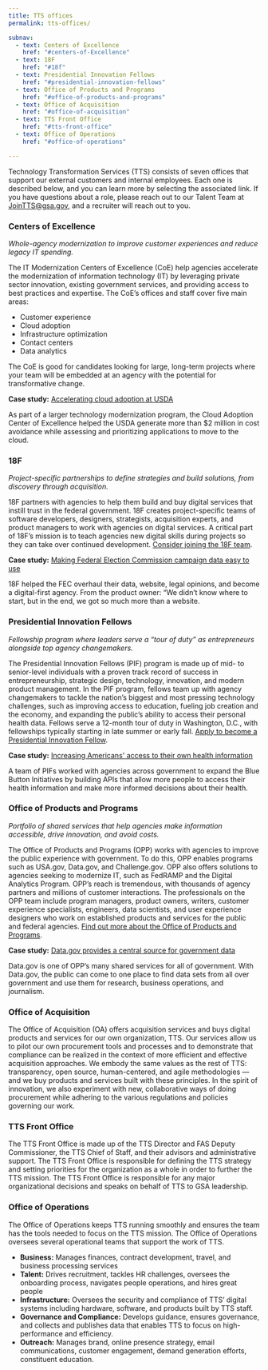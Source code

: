 ```yaml
---
title: TTS offices
permalink: tts-offices/

subnav:
  - text: Centers of Excellence
    href: "#centers-of-Excellence"
  - text: 18F
    href: "#18f"
  - text: Presidential Innovation Fellows
    href: "#presidential-innovation-fellows"  
  - text: Office of Products and Programs
    href: "#office-of-products-and-programs"
  - text: Office of Acquisition
    href: "#office-of-acquisition"
  - text: TTS Front Office
    href: "#tts-front-office"
  - text: Office of Operations
    href: "#office-of-operations"

---
```


Technology Transformation Services (TTS) consists of seven offices that
support our external customers and internal employees. Each one is
described below, and you can learn more by selecting the associated
link. If you have questions about a role, please reach out to our Talent
Team at [JoinTTS@gsa.gov](email:jointts@gsa.gov), and a recruiter will reach out to you.

### Centers of Excellence
*Whole-agency modernization to improve customer experiences and reduce legacy IT spending.*

The IT Modernization Centers of Excellence (CoE) help agencies
accelerate the modernization of information technology (IT) by
leveraging private sector innovation, existing government services, and
providing access to best practices and expertise. The CoE’s offices and
staff cover five main areas:

-   Customer experience
-   Cloud adoption
-   Infrastructure optimization
-   Contact centers
-   Data analytics

The CoE is good for candidates looking for large, long-term projects
where your team will be embedded at an agency with the potential for
transformative change.

**Case study:** [Accelerating cloud adoption at USDA](https://coe.gsa.gov/coe/cloud-adoption.html)

As part of a larger technology modernization program, the Cloud Adoption
Center of Excellence helped the USDA generate more than $2 million in
cost avoidance while assessing and prioritizing applications to move to
the cloud.

### 18F
*Project-specific partnerships to define strategies and build solutions, from discovery through acquisition.*

18F partners with agencies to help them build and buy digital services
that instill trust in the federal government. 18F creates
project-specific teams of software developers, designers, strategists,
acquisition experts, and product managers to work with agencies on
digital services. A critical part of 18F’s mission is to teach agencies
new digital skills during projects so they can take over continued
development. [Consider joining the 18F
team](https://18f.gsa.gov/join).

**Case study:** [Making Federal Election Commission campaign data easy
to use](https://18f.gsa.gov/what-we-deliver/fec-gov/)

18F helped the FEC overhaul their data, website, legal opinions, and
become a digital-first agency. From the product owner: “We didn’t know
where to start, but in the end, we got so much more than a website.

### Presidential Innovation Fellows
*Fellowship program where leaders serve a “tour of duty” as entrepreneurs alongside top agency changemakers.*

The Presidential Innovation Fellows (PIF) program is made up of mid- to
senior-level individuals with a proven track record of success in
entrepreneurship, strategic design, technology, innovation, and modern
product management. In the PIF program, fellows team up with agency
changemakers to tackle the nation’s biggest and most pressing technology
challenges, such as improving access to education, fueling job creation
and the economy, and expanding the public’s ability to access their
personal health data. Fellows serve a 12-month tour of duty in
Washington, D.C., with fellowships typically starting in late summer or
early fall. [Apply to become a Presidential Innovation
Fellow](https://presidentialinnovationfellows.gov/).

**Case study:** [Increasing Americans' access
to their own health information](https://presidentialinnovationfellows.gov/projects/blue-button-initiative.html)

A team of PIFs worked with agencies across government to expand the Blue
Button Initiatives by building APIs that allow more people to access
their health information and make more informed decisions about their
health.

### Office of Products and Programs
*Portfolio of shared services that help agencies make information accessible, drive innovation, and avoid costs.*

The Office of Products and Programs (OPP) works with agencies to improve
the public experience with government. To do this, OPP enables programs
such as USA.gov, Data.gov, and Challenge.gov. OPP also offers solutions
to agencies seeking to modernize IT, such as FedRAMP and the Digital
Analytics Program. OPP’s reach is tremendous, with thousands of agency
partners and millions of customer interactions. The professionals on the
OPP team include program managers, product owners, writers, customer
experience specialists, engineers, data scientists, and user experience
designers who work on established products and services for the public
and federal agencies. [Find out more about the Office of Products and
Programs](https://handbook.18f.gov/office-of-products-and-programs/).

**Case study:** [Data.gov provides a central source for government
data](https://www.data.gov)

Data.gov is one of OPP’s many shared services for all of government.
With Data.gov, the public can come to one place to find data sets from
all over government and use them for research, business operations, and
journalism.

### Office of Acquisition

The Office of Acquisition (OA) offers acquisition services and buys
digital products and services for our own organization, TTS. Our
services allow us to pilot our own procurement tools and processes and
to demonstrate that compliance can be realized in the context of more
efficient and effective acquisition approaches. We embody the same
values as the rest of TTS: transparency, open source, human-centered,
and agile methodologies — and we buy products and services built with
these principles. In the spirit of innovation, we also experiment with
new, collaborative ways of doing procurement while adhering to the
various regulations and policies governing our work.

### TTS Front Office

The TTS Front Office is made up of the TTS Director and FAS Deputy
Commissioner, the TTS Chief of Staff, and their advisors and
administrative support. The TTS Front Office is responsible for defining
the TTS strategy and setting priorities for the organization as a whole
in order to further the TTS mission. The TTS Front Office is responsible
for any major organizational decisions and speaks on behalf of TTS to
GSA leadership.

### Office of Operations

The Office of Operations keeps TTS running smoothly and ensures the team
has the tools needed to focus on the TTS mission. The Office of
Operations oversees several operational teams that support the work of
TTS.

-   **Business:** Manages finances, contract development, travel, and business processing services
-   **Talent:** Drives recruitment, tackles HR challenges, oversees the onboarding process, navigates people operations, and hires great people
-   **Infrastructure:** Oversees the security and compliance of TTS’ digital systems including hardware, software, and products built by TTS staff.
-   **Governance and Compliance:** Develops guidance, ensures governance, and collects and publishes data that enables TTS to focus on high-performance and efficiency.
-   **Outreach:** Manages brand, online presence strategy, email communications, customer engagement, demand generation efforts, constituent education.
